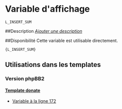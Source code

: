 # Variable d'affichage
```
L_INSERT_SUM
```


##Description
[*Ajouter une description*](https://fa-tvars.appspot.com/var/L_INSERT_SUM)

##Disponibilité
Cette variable est utilisable directement.

```html
{L_INSERT_SUM}
```

## Utilisations dans les templates

### Version phpBB2

#### [Template donate](subsilver/donate.md#readme)
* [Variable &agrave; la ligne 172](../subsilver/donate.tpl#L172)